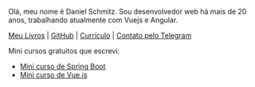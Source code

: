 

Olá, meu nome é Daniel Schmitz. Sou desenvolvedor web há mais de 20 anos, trabalhando atualmente com Vuejs e Angular. 

[Meu Livros](http://leanpub.com/u/danielschmitz) | [GitHub](https://github.com/danielschmitz) | [Curriculo](https://www.linkedin.com/in/danielschmitz/) | [Contato pelo Telegram](https://t.me/danielschmitz) 

Mini cursos gratuitos que escrevi:

*   [Mini curso de Spring Boot](https://danielschmitz.com.br/curso-spring-boot/)
*   [Mini curso de Vue.js](https://danielschmitz.com.br/curso-vue/)


